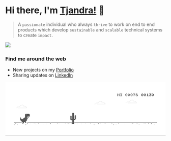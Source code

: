 # Hi there, I'm [Tjandra!](https://tjandra-putra.github.io) 👋
> A `passionate` individual who always `thrive` to work on end to end products which develop `sustainable` and `scalable` technical systems to create `impact`.

![](https://komarev.com/ghpvc/?username=tjandra-putra)

### Find me around the web
* New projects on my [Portfolio](http://tjandra.xyz)
* Sharing updates on [LinkedIn](https://www.linkedin.com/in/tjandra-putra/)
  

![image](https://github.com/Tjandra-Putra/Tjandra-Putra/blob/master/dino.gif)

<!--
**Tjandra-Putra/Tjandra-Putra** is a ✨ _special_ ✨ repository because its `README.md` (this file) appears on your GitHub profile.

Here are some ideas to get you started:

- 🔭 I’m currently working on ...
- 🌱 I’m currently learning ...
- 👯 I’m looking to collaborate on ...
- 🤔 I’m looking for help with ...
- 💬 Ask me about ...
- 📫 How to reach me: ...
- 😄 Pronouns: ...
- ⚡ Fun fact: ...
-->
